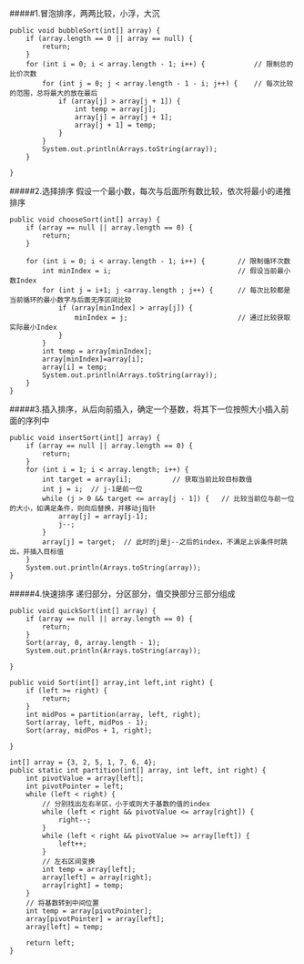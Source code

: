 #####1.冒泡排序，两两比较，小浮，大沉

    public void bubbleSort(int[] array) {
        if (array.length == 0 || array == null) {
            return;
        }
        for (int i = 0; i < array.length - 1; i++) {            // 限制总的比价次数
            for (int j = 0; j < array.length - 1 - i; j++) {    // 每次比较的范围，总将最大的放在最后
                if (array[j] > array[j + 1]) {
                    int temp = array[j];
                    array[j] = array[j + 1];
                    array[j + 1] = temp;
                }
            }
            System.out.println(Arrays.toString(array));
        }

    }

#####2.选择排序 假设一个最小数，每次与后面所有数比较，依次将最小的递推排序

    public void chooseSort(int[] array) {
        if (array == null || array.length == 0) {
            return;
        }

        for (int i = 0; i < array.length - 1; i++) {        // 限制循环次数
            int minIndex = i;                               // 假设当前最小数Index
            for (int j = i+1; j <array.length ; j++) {      // 每次比较都是当前循环的最小数字与后面无序区间比较
                if (array[minIndex] > array[j]) {
                    minIndex = j;                           // 通过比较获取实际最小Index
                }
            }
            int temp = array[minIndex];
            array[minIndex]=array[i];
            array[i] = temp;
            System.out.println(Arrays.toString(array));
        }
    }


#####3.插入排序，从后向前插入，确定一个基数，将其下一位按照大小插入前面的序列中

    public void insertSort(int[] array) {
        if (array == null || array.length == 0) {
            return;
        }
        for (int i = 1; i < array.length; i++) {
            int target = array[i];          // 获取当前比较目标数值
            int j = i;  // j-1是前一位
            while (j > 0 && target <= array[j - 1]) {   // 比较当前位与前一位的大小，如满足条件，则向后替换，并移动j指针
                array[j] = array[j-1];
                j--;
            }
            array[j] = target;  // 此时的j是j--之后的index，不满足上诉条件时跳出，并插入目标值
        }
        System.out.println(Arrays.toString(array));
    }

#####4.快速排序  递归部分，分区部分，值交换部分三部分组成

    public void quickSort(int[] array) {
        if (array == null || array.length == 0) {
            return;
        }
        Sort(array, 0, array.length - 1);
        System.out.println(Arrays.toString(array));

    }

    public void Sort(int[] array,int left,int right) {
        if (left >= right) {
            return;
        }
        int midPos = partition(array, left, right);
        Sort(array, left, midPos - 1);
        Sort(array, midPos + 1, right);

    }

    int[] array = {3, 2, 5, 1, 7, 6, 4};
    public static int partition(int[] array, int left, int right) {
        int pivotValue = array[left];
        int pivotPointer = left;
        while (left < right) {
            // 分别找出左右半区，小于或则大于基数的值的index
            while (left < right && pivotValue <= array[right]) {
                right--;
            }
            while (left < right && pivotValue >= array[left]) {
                left++;
            }
            // 左右区间变换
            int temp = array[left];
            array[left] = array[right];
            array[right] = temp;
        }
        // 将基数转到中间位置
        int temp = array[pivotPointer];
        array[pivotPointer] = array[left];
        array[left] = temp;

        return left;
    }